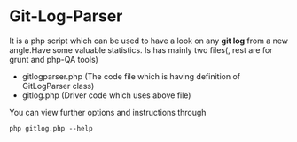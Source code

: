 Git-Log-Parser
==========

It is a php script which can be used to have a look on any **git log** from a new angle.Have some valuable statistics.
Is has mainly two files(, rest are for grunt and php-QA tools)

-   gitlogparser.php (The code file which is having definition of GitLogParser class)
-   gitlog.php (Driver code which uses above file)

You can view further options and instructions through

`php gitlog.php --help`
